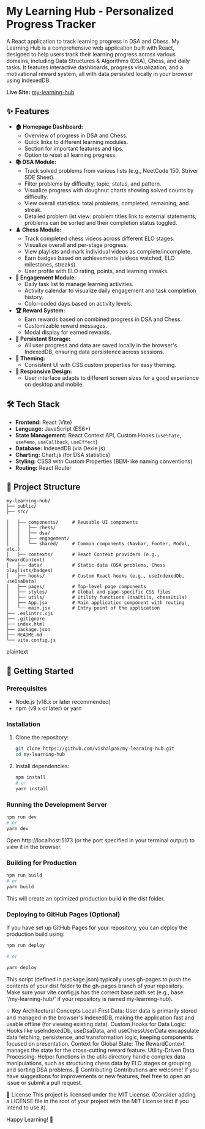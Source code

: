 # My Learning Hub - Personalized Progress Tracker

A React application to track learning progress in DSA and Chess.
My Learning Hub is a comprehensive web application built with React, designed to help users track their learning progress across various domains, including Data Structures & Algorithms (DSA), Chess, and daily tasks. It features interactive dashboards, progress visualization, and a motivational reward system, all with data persisted locally in your browser using IndexedDB.

**Live Site:** [my-learning-hub](https://my-learning-hub.netlify.app/)

## ✨ Features

- **🏠 Homepage Dashboard:**
  - Overview of progress in DSA and Chess.
  - Quick links to different learning modules.
  - Section for important features and tips.
  - Option to reset all learning progress.
- **📚 DSA Module:**
  - Track solved problems from various lists (e.g., NeetCode 150, Striver SDE Sheet).
  - Filter problems by difficulty, topic, status, and pattern.
  - Visualize progress with doughnut charts showing solved counts by difficulty.
  - View overall statistics: total problems, completed, remaining, and streak.
  - Detailed problem list view: problem titles link to external statements; problems can be sorted and their completion status toggled.
- **♟️ Chess Module:**
  - Track completed chess videos across different ELO stages.
  - Visualize overall and per-stage progress.
  - View playlists and mark individual videos as complete/incomplete.
  - Earn badges based on achievements (videos watched, ELO milestones, streaks).
  - User profile with ELO rating, points, and learning streaks.
- **📅 Engagement Module:**
  - Daily task list to manage learning activities.
  - Activity calendar to visualize daily engagement and task completion history.
  - Color-coded days based on activity levels.
- **🏆 Reward System:**
  - Earn rewards based on combined progress in DSA and Chess.
  - Customizable reward messages.
  - Modal display for earned rewards.
- **💾 Persistent Storage:**
  - All user progress and data are saved locally in the browser's IndexedDB, ensuring data persistence across sessions.
- **🎨 Theming:**
  - Consistent UI with CSS custom properties for easy theming.
- **📱 Responsive Design:**
  - User interface adapts to different screen sizes for a good experience on desktop and mobile.

## 🛠️ Tech Stack

- **Frontend:** React (Vite)
- **Language:** JavaScript (ES6+)
- **State Management:** React Context API, Custom Hooks (`useState`, `useMemo`, `useCallback`, `useEffect`)
- **Database:** IndexedDB (via Dexie.js)
- **Charting:** Chart.js (for DSA statistics)
- **Styling:** CSS3 with Custom Properties (BEM-like naming conventions)
- **Routing:** React Router

## 📂 Project Structure

```plaintext
my-learning-hub/
├── public/
├── src/

│   ├── components/     # Reusable UI components
│   │   ├── chess/
│   │   ├── dsa/
│   │   ├── engagement/
│   │   └── shared/     # Common components (Navbar, Footer, Modal, etc.)
│   ├── contexts/       # React Context providers (e.g., RewardContext)
│   ├── data/           # Static data (DSA problems, Chess playlists/badges)
│   ├── hooks/          # Custom React hooks (e.g., useIndexedDb, useDsaData)
│   ├── pages/          # Top-level page components
│   ├── styles/         # Global and page-specific CSS files
│   ├── utils/          # Utility functions (dsaUtils, chessUtils)
│   ├── App.jsx         # Main application component with routing
│   └── main.jsx        # Entry point of the application
├── .eslintrc.cjs
├── .gitignore
├── index.html
├── package.json
├── README.md
└── vite.config.js
```

plaintext

## 🚀 Getting Started

### Prerequisites

- Node.js (v18.x or later recommended)
- npm (v9.x or later) or yarn

### Installation

1.  Clone the repository:
    ```bash
    git clone https://github.com/vishalpa8/my-learning-hub.git
    cd my-learning-hub
    ```
2.  Install dependencies:
    ```bash
    npm install
    # or
    yarn install
    ```

### Running the Development Server

```bash
npm run dev
# or
yarn dev
```

Open http://localhost:5173 (or the port specified in your terminal output) to view it in the browser.

### Building for Production

```bash
npm run build
# or
yarn build
```

This will create an optimized production build in the dist folder.

### Deploying to GitHub Pages (Optional)

If you have set up GitHub Pages for your repository, you can deploy the production build using:

```bash
npm run deploy

# or

yarn deploy
```
This script (defined in package.json) typically uses gh-pages to push the contents of your dist folder to the gh-pages branch of your repository. Make sure your vite.config.js has the correct base path set (e.g., base: '/my-learning-hub/' if your repository is named my-learning-hub).

💡 Key Architectural Concepts
Local-First Data: User data is primarily stored and managed in the browser's IndexedDB, making the application fast and usable offline (for viewing existing data).
Custom Hooks for Data Logic: Hooks like useIndexedDb, useDsaData, and useChessUserData encapsulate data fetching, persistence, and transformation logic, keeping components focused on presentation.
Context for Global State: The RewardContext manages the state for the cross-cutting reward feature.
Utility-Driven Data Processing: Helper functions in the utils directory handle complex data manipulations, such as structuring chess data by ELO stages or grouping and sorting DSA problems.
🤝 Contributing
Contributions are welcome! If you have suggestions for improvements or new features, feel free to open an issue or submit a pull request.

📄 License
This project is licensed under the MIT License. (Consider adding a LICENSE file in the root of your project with the MIT License text if you intend to use it).

Happy Learning! 🎉

```

```

